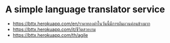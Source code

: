 # A simple language translator service
* https://bttx.herokuapp.com/en/ราคาทองคำในวันนี้มีการผันผวนค่อนข้างมาก
* https://bttx.herokuapp.com/it/ชีวิตสวยงาม
* https://bttx.herokuapp.com/th/agile
